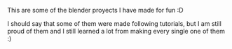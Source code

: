 This are some of the blender proyects I have made for fun :D

I should say that some of them were made following tutorials, but I am still proud of them and I still learned a lot from making every single one of them :)
